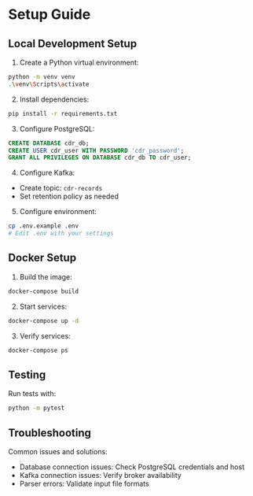# Setup Guide

## Local Development Setup

1. Create a Python virtual environment:
```bash
python -m venv venv
.\venv\Scripts\activate
```

2. Install dependencies:
```bash
pip install -r requirements.txt
```

3. Configure PostgreSQL:
```sql
CREATE DATABASE cdr_db;
CREATE USER cdr_user WITH PASSWORD 'cdr_password';
GRANT ALL PRIVILEGES ON DATABASE cdr_db TO cdr_user;
```

4. Configure Kafka:
- Create topic: `cdr-records`
- Set retention policy as needed

5. Configure environment:
```bash
cp .env.example .env
# Edit .env with your settings
```

## Docker Setup

1. Build the image:
```bash
docker-compose build
```

2. Start services:
```bash
docker-compose up -d
```

3. Verify services:
```bash
docker-compose ps
```

## Testing

Run tests with:
```bash
python -m pytest
```

## Troubleshooting

Common issues and solutions:
- Database connection issues: Check PostgreSQL credentials and host
- Kafka connection issues: Verify broker availability
- Parser errors: Validate input file formats